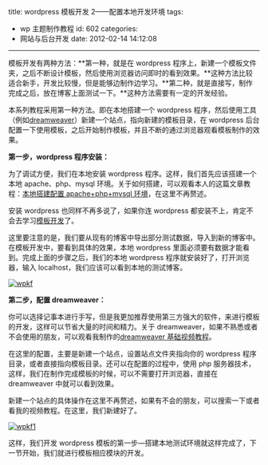 title: wordpress 模板开发 2——配置本地开发环境
tags:
  - wp 主题制作教程
id: 602
categories:
  - 网站与后台开发
date: 2012-02-14 14:12:08

---

模板开发有两种方法：**第一种，就是在 wordpress 程序上，新建一个模板文件夹，之后不断设计模板，然后使用浏览器访问即时的看到效果。**这种方法比较适合新手，开发比较慢，但是能够边制作边学习。**第二种，就是直接写，制作完成之后，放在博客上面测试一下。**这种方法需要有一定的开发经验。

本系列教程采用第一种方法。即在本地搭建一个 wordpress 程序，然后使用工具（例如[dreamweaver](http://www.qianxingzhem.com/post-620.html)）新建一个站点，指向新建的模板目录，在 wordpress 后台配置一下使用模板，之后开始制作模板，并且不断的通过浏览器观看模板制作的效果。

**第一步，wordpress 程序安装：**

为了调试方便，我们在本地安装 wordpress 程序。这样，我们首先应该搭建一个本地 apache、php、mysql 环境。关于如何搭建，可以观看本人的这篇文章教程：[本地搭建配置 apache+php+mysql 环境](http://www.qianxingzhem.com/post-455.html)，在这里不再赘述。

安装 wordpress 也同样不再多说了，如果你连 wordpress 都安装不上，肯定不会去学习[模板开发](http://www.qianxingzhem.com/post-tag/wordpresstheme)了。

这里要注意的是，我们要从现有的博客中导出部分测试数据，导入到新的博客中。在模板开发中，要看到具体的效果，本地 wordpress 里面必须要有数据才能看到。完成上面的步骤之后，我们的本地 wordpress 程序就安装好了，打开浏览器，输入 localhost，我们应该可以看到本地的测试博客。

[![](https://qxzm-cdn.sapi.work/blog/2012/02/wpkf.jpg "wpkf")](https://qxzm-cdn.sapi.work/blog/2012/02/wpkf.jpg)

**第二步，配置 dreamweaver：**

你可以选择记事本进行手写，但是我更加推荐使用第三方强大的软件，来进行模板的开发，这样可以节省大量的时间和精力。关于 dreamweaver，如果不熟悉或者不会使用的朋友，可以观看我制作的[dreamweaver 基础视频教程](http://www.qianxingzhem.com/post-620.html)。

在这里的配置，主要是新建一个站点，设置站点文件夹指向你的 wordpress 程序目录，或者直接指向模板目录。还可以在配置的过程中，使用 php 服务器技术，这样，我们在制作完成模板的时候，可以不需要打开浏览器，直接在 dreamweaver 中就可以看到效果。

新建一个站点的具体操作在这里不再赘述，如果有不会的朋友，可以搜索一下或者看我的视频教程。在这里，我们新建好了。

[![](https://qxzm-cdn.sapi.work/blog/2012/02/wpkf1.jpg "wpkf1")](https://qxzm-cdn.sapi.work/blog/2012/02/wpkf1.jpg)

这样，我们开发 wordpress 模板的第一步—搭建本地测试环境就这样完成了，下一节开始，我们就进行模板相应模块的开发。
